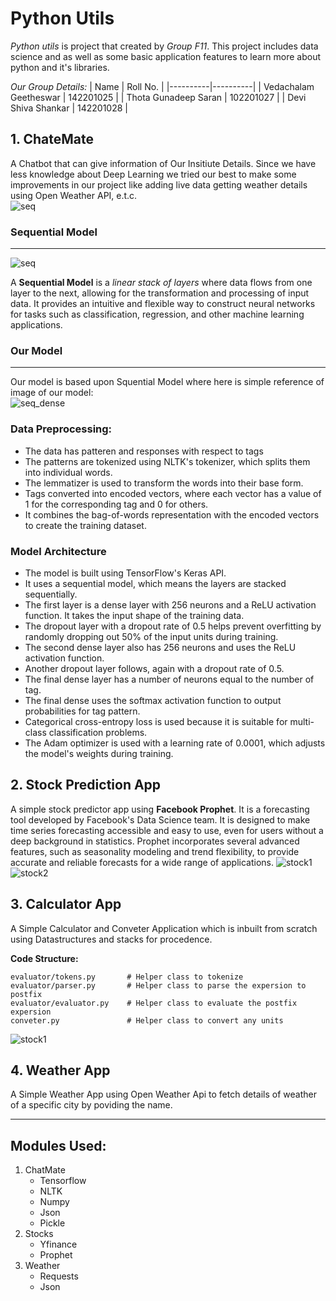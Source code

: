 # Python Utils

*Python utils* is project that created by *Group F11*. This project includes data science and as well as some basic application features to learn more about python and it's libraries.

*Our Group Details:*
| Name                    | Roll No. |
|----------|----------|
| Vedachalam Geetheswar   | 142201025   |
| Thota Gunadeep Saran    | 102201027   |
| Devi Shiva Shankar      | 142201028   |
  
  
## 1. ChateMate

  A Chatbot that can give information of Our Insitiute Details. Since we have less knowledge about Deep Learning we tried our best to make some improvements in our project like adding live data getting weather details using Open Weather API, e.t.c.  
  ![seq](https://drive.google.com/uc?export=view&id=1eHX1FlEsd9OQSzOCFOP9-k0vXQl996Gp)

  ### Sequential Model
  ___
  ![seq](https://drive.google.com/uc?export=view&id=12BNFo6hl87VUi5bMDqKiqy2L1S95OaS9)

  A **Sequential Model** is a *linear stack of layers* where data flows from one layer to the next, allowing for the transformation and processing of input data. It provides an intuitive and flexible way to construct neural networks for tasks such as classification, regression, and other machine learning applications.

  ### Our Model
  ___

  Our model is based upon Squential Model where here is simple reference of image of our model:  
  ![seq_dense](https://drive.google.com/uc?export=view&id=1ujLXc_hNl5IyR7OLm-6cWac-wii59btW)  

  ### Data Preprocessing:
  - The data has patteren and responses with respect to tags
  - The patterns are tokenized using NLTK's tokenizer, which splits them into individual words.
  - The lemmatizer is used to transform the words into their base form.
  - Tags converted into encoded vectors, where each vector has a value of 1 for the corresponding tag and 0 for others.
  - It combines the bag-of-words representation with the encoded vectors to create the training dataset.

  ### Model Architecture
  - The model is built using TensorFlow's Keras API.
  - It uses a sequential model, which means the layers are stacked sequentially.
  - The first layer is a dense layer with 256 neurons and a ReLU activation function. It takes the input shape of the training data.
  - The dropout layer with a dropout rate of 0.5 helps prevent overfitting by randomly dropping out 50% of the input units during training.
  - The second dense layer also has 256 neurons and uses the ReLU activation function.
  - Another dropout layer follows, again with a dropout rate of 0.5.
  - The final dense layer has a number of neurons equal to the number of tag.
  - The final dense uses the softmax activation function to output probabilities for tag pattern.
  - Categorical cross-entropy loss is used because it is suitable for multi-class classification problems.
  - The Adam optimizer is used with a learning rate of 0.0001, which adjusts the model's weights during training.

## 2. Stock Prediction App

A simple stock predictor app using **Facebook Prophet**. It is a forecasting tool developed by Facebook's Data Science team. It is designed to make time series forecasting accessible and easy to use, even for users without a deep background in statistics. Prophet incorporates several advanced features, such as seasonality modeling and trend flexibility, to provide accurate and reliable forecasts for a wide range of applications.
![stock1](https://drive.google.com/uc?export=view&id=15b0gcmI7-3jFFficxAn3QQeBKXcPCrHj)
![stock2](https://drive.google.com/uc?export=view&id=1Dcijo-d_Yl0L4ciqZcTslq-cHy1rYZsz)

## 3. Calculator App
A Simple Calculator and Conveter Application which is inbuilt from scratch using Datastructures and stacks for procedence.

**Code Structure:**  

    evaluator/tokens.py       # Helper class to tokenize
    evaluator/parser.py       # Helper class to parse the expersion to postfix
    evaluator/evaluator.py    # Helper class to evaluate the postfix expersion
    conveter.py               # Helper class to convert any units    
    
    
![stock1](https://drive.google.com/uc?export=view&id=1vclYos_iVcaFrlSlyPRpu-3aoxR_FLES)

## 4. Weather App
A Simple Weather App using Open Weather Api to fetch details of weather of a specific city by poviding the name.

___

## Modules Used:
1. ChatMate
    - Tensorflow
    - NLTK
    - Numpy
    - Json
    - Pickle
2. Stocks
    - Yfinance
    - Prophet
3. Weather
     - Requests
     - Json
